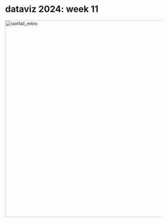 # dataviz 2024: week 11 

<a data-flickr-embed="true" href="https://www.flickr.com/photos/200169402@N03/53592799526/in/dateposted-public/" title="rainfall_retiro"><img src="https://live.staticflickr.com/65535/53592799526_9974704c5b_b.jpg" width="1024" height="634" alt="rainfall_retiro"/></a>
